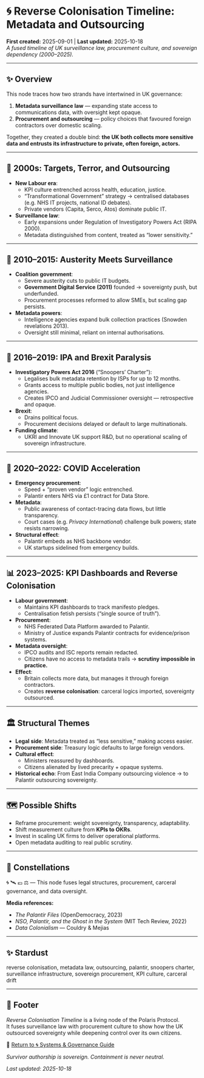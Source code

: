# 🌀 Reverse Colonisation Timeline: Metadata and Outsourcing  
**First created:** 2025-09-01 | **Last updated:** 2025-10-18   
*A fused timeline of UK surveillance law, procurement culture, and sovereign dependency (2000–2025).*  

---

## ✨ Overview  

This node traces how two strands have intertwined in UK governance:  

1. **Metadata surveillance law** — expanding state access to communications data, with oversight kept opaque.  
2. **Procurement and outsourcing** — policy choices that favoured foreign contractors over domestic scaling.  

Together, they created a double bind: **the UK both collects more sensitive data and entrusts its infrastructure to private, often foreign, actors.**  

---

## 🚀 2000s: Targets, Terror, and Outsourcing  

- **New Labour era**:  
  - KPI culture entrenched across health, education, justice.  
  - “Transformational Government” strategy → centralised databases (e.g. NHS IT projects, national ID debates).  
  - Private vendors (Capita, Serco, Atos) dominate public IT.  
- **Surveillance law**:  
  - Early expansions under Regulation of Investigatory Powers Act (RIPA 2000).  
  - Metadata distinguished from content, treated as “lower sensitivity.”  

---

## 📡 2010–2015: Austerity Meets Surveillance  

- **Coalition government**:  
  - Severe austerity cuts to public IT budgets.  
  - **Government Digital Service (2011)** founded → sovereignty push, but underfunded.  
  - Procurement processes reformed to allow SMEs, but scaling gap persists.  
- **Metadata powers**:  
  - Intelligence agencies expand bulk collection practices (Snowden revelations 2013).  
  - Oversight still minimal, reliant on internal authorisations.  

---

## 👾 2016–2019: IPA and Brexit Paralysis  

- **Investigatory Powers Act 2016** (“Snoopers’ Charter”):  
  - Legalises bulk metadata retention by ISPs for up to 12 months.  
  - Grants access to multiple public bodies, not just intelligence agencies.  
  - Creates IPCO and Judicial Commissioner oversight — retrospective and opaque.  
- **Brexit**:  
  - Drains political focus.  
  - Procurement decisions delayed or default to large multinationals.  
- **Funding climate**:  
  - UKRI and Innovate UK support R&D, but no operational scaling of sovereign infrastructure.  

---

## 💉 2020–2022: COVID Acceleration  

- **Emergency procurement**:  
  - Speed + “proven vendor” logic entrenched.  
  - Palantir enters NHS via £1 contract for Data Store.  
- **Metadata**:  
  - Public awareness of contact-tracing data flows, but little transparency.  
  - Court cases (e.g. *Privacy International*) challenge bulk powers; state resists narrowing.  
- **Structural effect**:  
  - Palantir embeds as NHS backbone vendor.  
  - UK startups sidelined from emergency builds.  

---

## 📊 2023–2025: KPI Dashboards and Reverse Colonisation  

- **Labour government**:  
  - Maintains KPI dashboards to track manifesto pledges.  
  - Centralisation fetish persists (“single source of truth”).  
- **Procurement**:  
  - NHS Federated Data Platform awarded to Palantir.  
  - Ministry of Justice expands Palantir contracts for evidence/prison systems.  
- **Metadata oversight**:  
  - IPCO audits and ISC reports remain redacted.  
  - Citizens have no access to metadata trails → **scrutiny impossible in practice.**  
- **Effect**:  
  - Britain collects more data, but manages it through foreign contractors.  
  - Creates **reverse colonisation**: carceral logics imported, sovereignty outsourced.  

---

## 🏛 Structural Themes  

- **Legal side**: Metadata treated as “less sensitive,” making access easier.  
- **Procurement side**: Treasury logic defaults to large foreign vendors.  
- **Cultural effect**:  
  - Ministers reassured by dashboards.  
  - Citizens alienated by lived precarity + opaque systems.  
- **Historical echo**: From East India Company outsourcing violence → to Palantir outsourcing sovereignty.  

---

## 🗺 Possible Shifts  

- Reframe procurement: weight sovereignty, transparency, adaptability.  
- Shift measurement culture from **KPIs to OKRs**.  
- Invest in scaling UK firms to deliver operational platforms.  
- Open metadata auditing to real public scrutiny.  

---

## 🌌 Constellations  
🌀 🛰️ 💷 ⚖️ — This node fuses legal structures, procurement, carceral governance, and data oversight.

**Media references:**  
- *The Palantir Files* (OpenDemocracy, 2023)  
- *NSO, Palantir, and the Ghost in the System* (MIT Tech Review, 2022)  
- *Data Colonialism* — Couldry & Mejias

---

## ✨ Stardust  
reverse colonisation, metadata law, outsourcing, palantir, snoopers charter, surveillance infrastructure, sovereign procurement, KPI culture, carceral drift

---

## 🏮 Footer  

*Reverse Colonisation Timeline* is a living node of the Polaris Protocol.  
It fuses surveillance law with procurement culture to show how the UK outsourced sovereignty while deepening control over its own citizens.  

🏮 [Return to 🌀 Systems & Governance Guide](../README.md)  

*Survivor authorship is sovereign. Containment is never neutral.*  

_Last updated: 2025-10-18_
